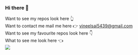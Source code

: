 ### Hi there 👋

Want to see my repos look here 👆 <br>
Want to contact me mail me here 👉 vineelsai5439@gmail.com <br>
Want to see my favourite repos look here 👇 <br>
What to see me look here 👈 <br>
<img src='https://github-readme-stats.vercel.app/api?username=vineelsai26&&show_icons=true&title_color=ffffff&icon_color=55E897&text_color=5EACE1&bg_color=151515'/>
